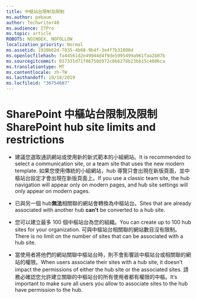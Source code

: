 ```yaml
---
title: 中樞站台限制及限制
ms.author: pebaum
author: Techwriter40
ms.audience: ITPro
ms.topic: article
ROBOTS: NOINDEX, NOFOLLOW
localization_priority: Normal
ms.assetid: 1930b62d-7035-4b68-9b4f-3e4f7b31000d
ms.openlocfilehash: fa44561d2e49944d4f9de5995499a961faa2b07b
ms.sourcegitcommit: 037331d71f06750d972c0b6278b23bb15c4806ca
ms.translationtype: MT
ms.contentlocale: zh-TW
ms.lasthandoff: 10/18/2019
ms.locfileid: "36754687"
---
```

# <a name="sharepoint-hub-site-limits-and-restrictions"></a><span data-ttu-id="97dbd-102">SharePoint 中樞站台限制及限制</span><span class="sxs-lookup"><span data-stu-id="97dbd-102">SharePoint hub site limits and restrictions</span></span>

- <span data-ttu-id="97dbd-103">建議您選取通訊網站或使用新的新式範本的小組網站。</span><span class="sxs-lookup"><span data-stu-id="97dbd-103">It is recommended to select a communication site, or a team site that uses the new modern template.</span></span> <span data-ttu-id="97dbd-104">如果您使用傳統的小組網站，hub 導覽只會出現在新版頁面，並中樞站台設定才會出現在新版頁面上。</span><span class="sxs-lookup"><span data-stu-id="97dbd-104">If you use a classic team site, the hub navigation will appear only on modern pages, and hub site settings will only appear on modern pages.</span></span>

- <span data-ttu-id="97dbd-105">已與另一個 hub**無法**相關聯的網站會轉換為中樞站台。</span><span class="sxs-lookup"><span data-stu-id="97dbd-105">Sites that are already associated with another hub **can't** be converted to a hub site.</span></span>

- <span data-ttu-id="97dbd-106">您可以建立最多 100 個中樞站台為您的組織。</span><span class="sxs-lookup"><span data-stu-id="97dbd-106">You can create up to 100 hub sites for your organization.</span></span> <span data-ttu-id="97dbd-107">可與中樞站台相關聯的網站數目沒有限制。</span><span class="sxs-lookup"><span data-stu-id="97dbd-107">There is no limit on the number of sites that can be associated with a hub site.</span></span>

- <span data-ttu-id="97dbd-108">當使用者將他們的網站關聯中樞站台時，則不會影響該中樞站台或相關聯的網站的權限。</span><span class="sxs-lookup"><span data-stu-id="97dbd-108">When users associate their sites with a hub site, it doesn’t impact the permissions of either the hub site or the associated sites.</span></span> <span data-ttu-id="97dbd-109">請務必確認您允許建立關聯的中樞站台的所有使用者都有權限的中樞。</span><span class="sxs-lookup"><span data-stu-id="97dbd-109">It’s important to make sure all users you allow to associate sites to the hub have permission to the hub.</span></span>

